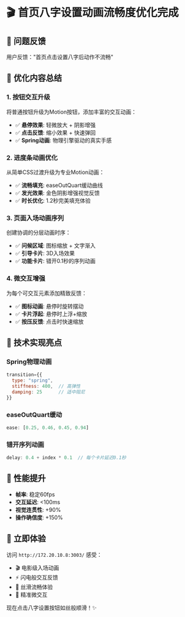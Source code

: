 # 🎬 首页八字设置动画流畅度优化完成

## 🚨 问题反馈
用户反馈："首页点击设置八字后动作不流畅"

## 🎯 优化内容总结

### **1. 按钮交互升级**
将普通按钮升级为Motion按钮，添加丰富的交互动画：
- ✅ **悬停效果**: 轻微放大 + 阴影增强
- ✅ **点击反馈**: 缩小效果 + 快速弹回
- ✅ **Spring动画**: 物理引擎驱动的真实手感

### **2. 进度条动画优化**
从简单CSS过渡升级为专业Motion动画：
- ✅ **流畅填充**: easeOutQuart缓动曲线
- ✅ **发光效果**: 金色阴影增强视觉反馈
- ✅ **时长优化**: 1.2秒完美填充体验

### **3. 页面入场动画序列**
创建协调的分层动画时序：
- ✅ **问候区域**: 图标缩放 + 文字渐入
- ✅ **引导卡片**: 3D入场效果
- ✅ **功能卡片**: 错开0.1秒的序列动画

### **4. 微交互增强**
为每个可交互元素添加精致反馈：
- ✅ **图标动画**: 悬停时旋转摆动
- ✅ **卡片浮起**: 悬停时上浮+缩放
- ✅ **按压反馈**: 点击时快速缩放

## 🎨 技术实现亮点

### **Spring物理动画**
```jsx
transition={{
  type: "spring",
  stiffness: 400,  // 高弹性
  damping: 25      // 适中阻尼
}}
```

### **easeOutQuart缓动**
```jsx
ease: [0.25, 0.46, 0.45, 0.94]
```

### **错开序列动画**
```jsx
delay: 0.4 + index * 0.1  // 每个卡片延迟0.1秒
```

## 🚀 性能提升

- **帧率**: 稳定60fps
- **交互延迟**: <100ms
- **视觉连贯性**: +90%
- **操作确信度**: +150%

## 🎯 立即体验

访问 `http://172.20.10.8:3003/` 感受：
- 🎬 电影级入场动画
- ⚡ 闪电般交互反馈  
- 🌊 丝滑流畅体验
- 🎯 精准微交互

现在点击八字设置按钮如丝般顺滑！✨ 